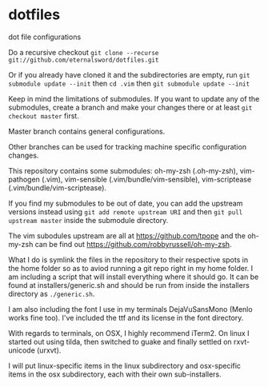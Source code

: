 dotfiles
========

dot file configurations

Do a recursive checkout `git clone --recurse git://github.com/eternalsword/dotfiles.git`

Or if you already have cloned it and the subdirectories are empty, run `git submodule update --init` then `cd .vim` then `git submodule update --init`

Keep in mind the limitations of submodules.  If you want to update any of the submodules, create a branch and make your changes there or at least `git checkout master` first.

Master branch contains general configurations.

Other branches can be used for tracking machine specific configuration changes.

This repository contains some submodules: oh-my-zsh (.oh-my-zsh), vim-pathogen (.vim), vim-sensible (.vim/bundle/vim-sensible), vim-scriptease (.vim/bundle/vim-scriptease).

If you find my submodules to be out of date, you can add the upstream versions instead using `git add remote upstream URI` and then `git pull upstream master` inside the submodule directory. 

The vim subodules upstream are all at https://github.com/tpope and the oh-my-zsh can be find out https://github.com/robbyrussell/oh-my-zsh.

What I do is symlink the files in the repository to their respective spots in the home folder so as to aviod running a git repo right in my home folder.
I am including a script that will install everything where it should go.  It can be found at installers/generic.sh and should be run from inside the installers directory as `./generic.sh`.

I am also including the font I use in my terminals DejaVuSansMono (Menlo works fine too). I've included the ttf and its license in the font directory.

With regards to terminals, on OSX, I highly recommend iTerm2. On linux I started out using tilda, then switched to guake and finally settled on rxvt-unicode (urxvt).

I will put linux-specific items in the linux subdirectory and osx-specific items in the osx subdirectory, each with their own sub-installers.
